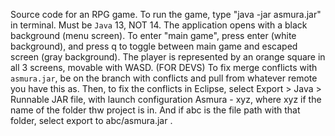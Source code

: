 Source code for an RPG game.
To run the game, type "java -jar asmura.jar" in terminal. Must be `Java` 13, NOT 14.
The application opens with a black background (menu screen). To enter "main game", press enter (white background), and press q to toggle between main game and escaped screen (gray background).
The player is represented by an orange square in all 3 screens, movable with WASD.
(FOR DEVS) To fix merge conflicts with `asmura.jar`, be on the branch with conflicts and pull from whatever remote you have this as. Then, to fix the conflicts in Eclipse, select Export > Java > Runnable JAR file, with launch configuration Asmura - xyz, where xyz if the name of the folder thw project is in. And if abc is the file path with that folder, select export to abc/asmura.jar .
